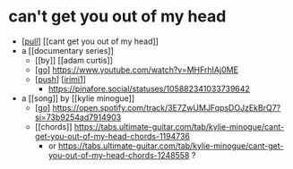 # can't get you out of my head

- [[pull]] [[cant get you out of my head]]
- a [[documentary series]]
  - [[by]] [[adam curtis]]
  - [[go]] https://www.youtube.com/watch?v=MHFrhIAj0ME
  - [[push]] [[irimi1]]
    - https://pinafore.social/statuses/105882341033739642
- a [[song]] by [[kylie minogue]]
  - [[go]] https://open.spotify.com/track/3E7ZwUMJFqpsDOJzEkBrQ7?si=73b9254ad7914903
  - [[chords]] https://tabs.ultimate-guitar.com/tab/kylie-minogue/cant-get-you-out-of-my-head-chords-1194736
    - or https://tabs.ultimate-guitar.com/tab/kylie-minogue/cant-get-you-out-of-my-head-chords-1248558 ?

[//begin]: # "Autogenerated link references for markdown compatibility"
[pull]: pull "Pull"
[go]: go "Go"
[push]: push "Push"
[irimi1]: irimi1 "irimi1"
[//end]: # "Autogenerated link references"